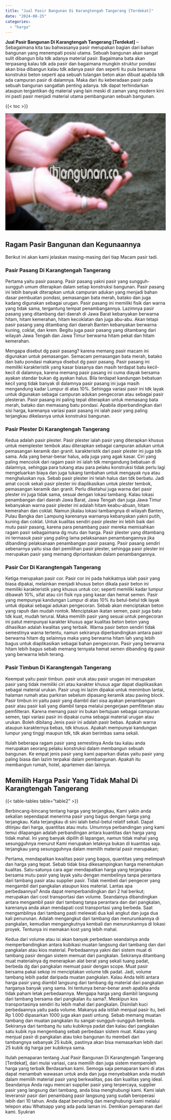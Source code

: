 ```yaml
---
title: "Jual Pasir Bangunan Di Karangtengah Tangerang [Terdekat]"
date: "2024-08-25"
categories: 
  - "harga"
---
```


**Jual Pasir Bangunan Di Karangtengah Tangerang \[Terdekat\]** – Sebagaimana kita tau bahwasanya pasir merupakan bagian dari bahan bangunan yang menempati posisi utama. Sebuah bangunan akan sangat sulit dibangun bila tdk adanya material pasir. Bagaimana bata akan terpasang kalau tdk ada pasir dan bagaimana mungkin struktur pondasi akan bisa dibangun kalau tdk adanya pasir dan seperti itu pula bersama konstruksi beton seperti apa sebuah tulangan beton akan dibuat apabila tdk ada campuran pasir di dalamnya. Maka dari itu keberadaan pasir pada sebuah bangunan sangatlah penting adanya. tdk dapat terhindarkan ataupun tergantikan dg material yang lain meski di zaman yang modern kini ini pasti pasir menjadi material utama pembangunan sebuah bangunan.

{{< toc >}}

![Jual Pasir Bangunan Di Karangtengah Tangerang [Terdekat]](/images/jual-pasir-bangunan-51.png)

## Ragam Pasir Bangunan dan Kegunaannya

Berikut ini akan kami jelaskan masing-masing dari tiap Macam pasir tadi.

### Pasir Pasang Di Karangtengah Tangerang

Pertama yaitu pasir pasang. Pasir pasang yakni pasir yang sungguh-sungguh umum diterapkan dalam setiap konstruksi bangunan. Pasir pasang ini lebih banyak diterapkan untuk campuran adukan yang menjadi bahan dasar pembuatan pondasi, pemasangan bata merah, batako dan juga kadang digunakan sebagai urugan. Pasir pasang ini memiliki fisik dan warna yang tidak sama, tergantung tempat penambangannya. Lazimnya pasir pasang yang ditambang dari daerah di Jawa Barat kebanyakan berwarna hitam, hitam kemerahan, hitam kecoklatan dan juga abu-abu. Akan tetapi pasir pasang yang ditambang dari daerah Banten kebanyakan berwarna kuning, coklat, dan krem. Begitu juga pasir pasang yang ditambang dari wilayah Jawa Tengah dan Jawa Timur berwarna hitam pekat dan hitam kemerahan.

Mengapa disebut dg pasir pasang? karena memang pasir macam ini digunakan untuk pemasangan. Semacam pemasangan bata merah, batako dan batu pondasi makanya disebut dg pasir pasang. Pasir pasang ini memiliki karakteristik yang kasar biasanya dan masih terdapat batu kecil-kecil di dalamnya, karena memang pasir pasang ini cuma diayak bersama ayakan standar bukan dg ayakan halus. Bila terdapat kandungan bebatuan kecil yang tidak banyak di dalamnya pasir pasang ini juga masih mengandung kadar Lumpur di atas 10%. Sehingga variasi pasir ini tdk layak untuk digunakan sebagai campuran adukan pengecoran atau sebagai pasir plesteran. Pasir pasang ini paling tepat diterapkan untuk memasang bata merah, batako dan memasang batu pondasi. Apabila diperbandingkan dari sisi harga, karenanya variasi pasir pasang ini ialah pasir yang paling terjangkau dikelasnya untuk konstruksi bangunan.

### Pasir Plester Di Karangtengah Tangerang

Kedua adalah pasir plester. Pasir plester ialah pasir yang diterapkan khusus untuk memplester tembok atau diterapkan sebagai campuran adukan untuk pemasangan keramik dan granit. karakteristik dari pasir plester ini juga tdk sama. Ada yang benar-benar halus, ada juga yang agak kasar. Ciri yang paling mencolok dari ragam pasir ini ialah tdk mengandung bebatuan di dalamnya, sehingga para tukang atau para pelaku konstruksi tidak perlu lagi mengeluarkan biaya dan juga tukang tambahan untuk mengayak nya atau menghaluskan nya. Sebab pasir plester ini telah halus dan tdk berbatu. Jadi amat cocok sekali pasir plester ini diaplikasikan untuk plester tembok, pemasangan keramik dan granit. Perlu diketahui juga warna dari pasir plester ini juga tidak sama, sesuai dengan lokasi tambang. Kalau lokasi penambangan dari daerah Jawa Barat, Jawa Tengah dan juga Jawa Timur kebanyakan warna pasir plester ini adalah hitam keabu-abuan, hitam kemerahan dan coklat. Namun jikalau lokasi tambangnya di wilayah Banten, Pulau Bangka dan Lampung karenanya warnanya kebanyakan yakni putih, kuning dan coklat. Untuk kualitas sendiri pasir plester ini lebih baik dari mutu pasir pasang, karena para penambang pasir mereka memisahkan ragam pasir sebagaimana dg mutu dan harga. Pasir plester yang ditambang ini termasuk pasir yang paling lama pelaksanaan penambangannya jika dibandingi pelaksanaan penambangan pasir pasang. Pasir pasang sendiri sebenarnya yaitu sisa dari pemilihan pasir plester, sehingga pasir plester ini merupakan pasir yang memang diprioritaskan dalam penambangannya.

### Pasir Cor Di Karangtengah Tangerang

Ketiga merupakan pasir cor. Pasir cor ini pada hakikatnya ialah pasir yang biasa dipakai, melainkan menjadi khusus beton dikala pasir beton ini memiliki karakteristik yang khusus untuk cor; seperti memiliki kadar lumpur dibawah 10%, sifat atau ciri fisik nya yang kasar dan hemat semen. Pasir yang mempunyai kandungan Lumpur di atas 10% itu betul-betul tdk layak untuk dipakai sebagai adukan pengecoran. Sebab akan menciptakan beton yang rapuh dan mudah rontok. Menciptakan ikatan semen, pasir juga batu tdk kuat, mudah terurai. Maka memilih pasir yang sesuai untuk pengecoran ini patut mempunyai karakter khusus agar kualitas beton beton yang dihasilkan adalah kwalitas yang terbaik. Warna pasir beton sendiri tidak semestinya warna tertentu, namun sekiranya diperbandingkan antara pasir berwarna hitam dg selainnya maka yang berwarna hitam lah yang lebih bagus untuk diaplikasikan sebagai bahan pengecoran. Pasir yang berwarna hitam lebih bagus sebab memang ternyata hemat semen dibanding dg pasir yang berwarna lebih terang.

### Pasir Timbun Di Karangtengah Tangerang

Keempat yaitu pasir timbun. pasir uruk atau pasir urugan ini merupakan pasir yang tidak memiliki ciri atau karakter khusus agar dapat diaplikasikan sebagai material urukan. Pasir urug ini lazim dipakai untuk menimbun lantai, halaman rumah atau parkiran sebelum dipasang keramik atau paving block. Pasir timbun ini yaitu pasir yang diambil dari sisa ayakan penambangan pasir atau pasir kali yang diambil tanpa melalui pengerjaan pemfilteran atau pemfilteran. Karena memang pasir ini bukan bertujuan sebagai campuran semen, tapi variasi pasir ini dipakai cuma sebagai material urugan atau urukan. Boleh dibilang Jenis pasir ini adalah pasir bebas. Apakah warna ataupun karakternya bebas, tdk khusus. Apakah mempunyai kandungan lumpur yang tinggi maupun tdk, tdk akan berimbas sama sekali.

Itulah beberapa ragam pasir yang semestinya Anda tau kalau anda merupakan seorang pelaku konstruksi dalam membangun sebuah bangunan. Ke empat jenis pasir yang kami paparkan diatas yaitu pasir yang paling biasa dan lazim terpakai dalam pembangunan. Apakah itu membangun rumah, hotel, apartemen dan lainnya.

## Memilih Harga Pasir Yang Tidak Mahal Di Karangtengah Tangerang

{{< table-tables table="table2" >}}

Berbincang-bincang tentang harga yang terjangkau, Kami yakin anda sekalian sependapat menerima pasir yang bagus dengan harga yang terjangkau. Kata terjangkau di sini ialah betul-betul relatif sekali. Dapat ditinjau dari harga, quantitas atau mutu. Umumnya perbandingan yang kami temui dilapangan adalah perbandingan antara kuantitas dan harga yang tidak mahal. Ini yang banyak dipilih di lapangan, namun tidak mahal yang sesungguhnya menurut Kami merupakan letaknya bukan di kuantitas saja. terjangkau yang sesungguhnya dalam memilih material pasir merupakan;

Pertama, mendapatkan kwalitas pasir yang bagus, quantitas yang melimpah dan harga yang tepat. Sebab tidak bisa dikesampingkan harga menentukan kualitas. Satu-satunya cara agar mendapatkan harga yang terjangkau bersama mutu pasir yang layak yaitu dengan membelinya tanpa perantara dari tambang pasir atau supplier pasir. Tidak membeli dari pengecer yang mengambil dari pangkalan ataupun kios material. Lantas apa perbedaannya? Anda dapat memperbandingkan dari 2 hal berikut; merupakan dari cost transportasi dan volume. Seandainya dibandingkan antara mengambil pasir dari tambang tanpa perantara dan dari pangkalan, karenanya anda akan mendapati cost transportasi yang berbeda. Saat mengambilnya dari tambang pasti melewati dua kali angkut dan juga dua kali penurunan. Adalah mengangkut dari tambang dan menurunkannya di pangkalan, kemudian mengangkutnya kembali dan menurunkannya di lokasi proyek. Tentunya ini memakan kost yang lebih mahal.

Kedua dari volume atau isi akan banyak perbedaan seandainya anda memperbandingkan antara kubikasi muatan langsung dari tambang dan dari pangkalan atau kios material. Perbedaannya yakni dari sistem muat di tambang pasir dengan sistem memuat dari pangkalan. Sekiranya ditambang muat materialnya dg menerapkan alat berat yang sekali tuang padat, berbeda dg dari pangkalan memuat pasir dengan scope. Muat pasir bersama pakai sekop ini menciptakan volume tdk padat. Jadi, volume tambang lebih padat daripada muatan pangkalan. Kalau Anda teliti antara harga pasir yang diambil langsung dari tambang dg material dari pangkalan harganya banyak yang sama. Ini tentunya benar-benar aneh apabila anda tidak paham letak perbedaannya. Mengapa harga yang diambil langsung dari tambang bersama dari pangkalan itu sama?. Meskipun kos transportasinya sendiri itu lebih mahal dari pangkalan. Disinilah kuci perbedaannya yaitu pada volume. Makanya ada istilah menjual pasir itu, beli Rp 1.000 dipasarkan 1000 juga akan pasti untung. Sebab memang muatan tambang dan muatan pangkalan itu sangat-sungguh-sungguh berbeda. Sekiranya dari tambang itu satu kubiknya padat dan kalau dari pangkalan satu kubik nya mengembang sebab perbedaan sistem muat. Kalau yang menjual pasir di pangkalan atau toko bangunan itu membeli dari tambangnya sebanyak 25 kubik, pastinya akan bisa memasarkan lebih dari 25 kubik dg harga per kubiknya sama.

Itulah pemaparan tentang Jual Pasir Bangunan Di Karangtengah Tangerang \[Terdekat\], dari mulai variasi, cara memilih dan juga sistem memperoleh harga yang terbaik Berdasarkan kami. Semoga saja pemaparan kami di atas dapat menambah wawasan untuk anda dan juga menyebabkan anda mudah dalam memilih material pasir yang berkwalitas, pas dan kualitas yang ideal. Seandainya Anda ragu mencari supplier pasir yang terpercaya, supplier pasir yang langsung dari tambang, anda bisa menghubungi kami. Kami ialah leveransir pasir dari penambang pasir langsung yang sudah beroperasi lebih dari 10 tahun. Anda dapat berunding dan menghubungi kami melalui telepon atau Whatsapp yang ada pada laman ini. Demikian pemaparan dari kami. Syukran
